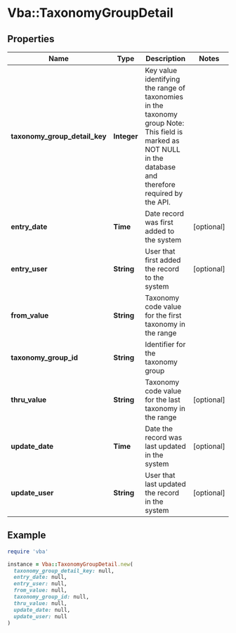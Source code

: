 # Vba::TaxonomyGroupDetail

## Properties

| Name | Type | Description | Notes |
| ---- | ---- | ----------- | ----- |
| **taxonomy_group_detail_key** | **Integer** | Key value identifying the range of taxonomies in the taxonomy group Note: This field is marked as NOT NULL in the database and therefore required by the API. |  |
| **entry_date** | **Time** | Date record was first added to the system | [optional] |
| **entry_user** | **String** | User that first added the record to the system | [optional] |
| **from_value** | **String** | Taxonomy code value for the first taxonomy in the range |  |
| **taxonomy_group_id** | **String** | Identifier for the taxonomy group |  |
| **thru_value** | **String** | Taxonomy code value for the last taxonomy in the range | [optional] |
| **update_date** | **Time** | Date the record was last updated in the system | [optional] |
| **update_user** | **String** | User that last updated the record in the system | [optional] |

## Example

```ruby
require 'vba'

instance = Vba::TaxonomyGroupDetail.new(
  taxonomy_group_detail_key: null,
  entry_date: null,
  entry_user: null,
  from_value: null,
  taxonomy_group_id: null,
  thru_value: null,
  update_date: null,
  update_user: null
)
```

